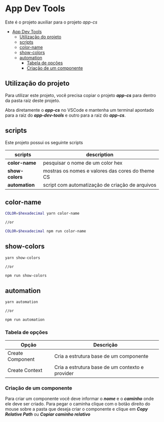 # App Dev Tools

Este é o projeto auxiliar para o projeto _app-cs_

- [App Dev Tools](#app-dev-tools)
  - [Utilização do projeto](#utilização-do-projeto)
  - [scripts](#scripts)
  - [color-name](#color-name)
  - [show-colors](#show-colors)
  - [automation](#automation)
    - [Tabela de opções](#tabela-de-opções)
    - [Criação de um componente](#criação-de-um-componente)

## Utilização do projeto

Para utilizar este projeto, você precisa copiar o projeto **_app-cs_** para dentro da pasta raiz deste projeto.

Abra diretamente o **_app-cs_** no VSCode e mantenha um terminal apontado para a raiz do **_app-dev-tools_** e outro para a raiz do **_app-cs_**.

## scripts

Este projeto possui os seguinte scripts

| scripts         | description                                      |
| --------------- | ------------------------------------------------ |
| **color-name**  | pesquisar o nome de um color hex                 |
| **show-colors** | mostras os nomes e valores das cores do theme CS |
| **automation**  | script com automatização de criação de arquivos  |

## color-name

```sh
COLOR=$hexadecimal yarn color-name

//or

COLOR=$hexadecimal npm run color-name
```

## show-colors

```sh
yarn show-colors

//or

npm run show-colors
```

## automation

```sh
yarn automation

//or

npm run automation
```

### Tabela de opções

| Opção            | Descrição                                       |
| ---------------- | ----------------------------------------------- |
| Create Component | Cria a estrutura base de um componente          |
| Create Context   | Cria a estrutura base de um contexto e provider |

### Criação de um componente

Para criar um componente você deve informar o **_nome_** e o **_caminho_** onde ele deve ser criado. Para pegar o caminha clique com o botão direito do mouse sobre a pasta que deseja criar o componente e clique em **_Copy Relative Path_** ou **_Copiar caminho relativo_**
